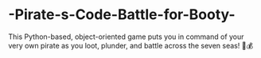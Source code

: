 # -Pirate-s-Code-Battle-for-Booty-
This Python-based, object-oriented game puts you in command of your very own pirate as you loot, plunder, and battle across the seven seas! 🦜💰

